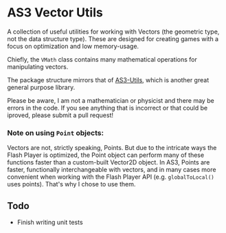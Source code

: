 # AS3 Vector Utils

A collection of useful utilities for working with Vectors (the geometric type, not the data structure type). These are designed for creating games with a focus on optimization and low memory-usage. 

Chiefly, the `VMath` class contains many mathematical operations for manipulating vectors.

The package structure mirrors that of [AS3-Utils](https://github.com/as3/as3-utils), which is another great general purpose library.

Please be aware, I am not a mathematician or physicist and there may be errors in the code. If you see anything that is incorrect or that could be iproved, please submit a pull request!

### Note on using `Point` objects: 
Vectors are not, strictly speaking, Points. But due to the intricate ways the Flash Player is optimized, the Point object can perform many of these functions faster than a custom-built Vector2D object. In AS3, Points are faster, functionally interchangeable with vectors, and in many cases more convenient when working with the Flash Player API (e.g. `globalToLocal()` uses points). That's why I chose to use them.

## Todo
- Finish writing unit tests